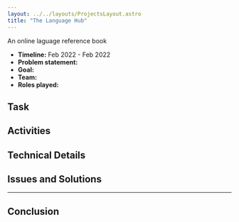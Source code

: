 ```yaml
---
layout: ../../layouts/ProjectsLayout.astro
title: "The Language Hub"
---
```


An online laguage reference book

- **Timeline:** Feb 2022 - Feb 2022
- **Problem statement:**
- **Goal:**
- **Team:**
- **Roles played:**

## Task

## Activities

## Technical Details

## Issues and Solutions

---

## Conclusion
